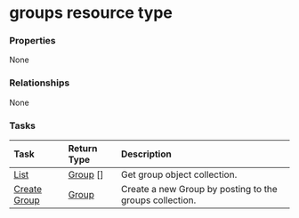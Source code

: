 # groups resource type



### Properties
None

### Relationships
None


### Tasks

| Task		   | Return Type	|Description|
|:---------------|:--------|:----------|
|[List](../api/group_list.md) | [Group](group.md) [] |Get group object collection. |
|[Create Group](../api/group_post_groups.md) |[Group](group.md)| Create a new Group by posting to the groups collection.|

<!-- uuid: 63298985-a117-4ace-9b02-3c8294a02847
2015-10-16 21:10:53 UTC -->
<!-- {
  "type": "#page.annotation",
  "description": "groups resource",
  "keywords": "",
  "section": "documentation",
  "tocPath": ""
}-->